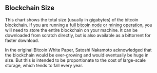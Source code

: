 ## Blockchain Size

This chart shows the total size (usually in gigabytes) of the bitcoin blockchain. If you are running a [full bitcoin node  or mining operation](https://kaiko.com/learn/mining-blockchain), you will need to store the entire blockchain on your machine. It can be downloaded from scratch directly, but is also available as a bittorrent for faster download.

In the original Bitcoin White Paper, Satoshi Nakamoto acknowledged that the blockchain would be ever-growing and would eventually be huge in size. But this is intended to be proportionate to the cost of large-scale storage, which tends to fall every year.
